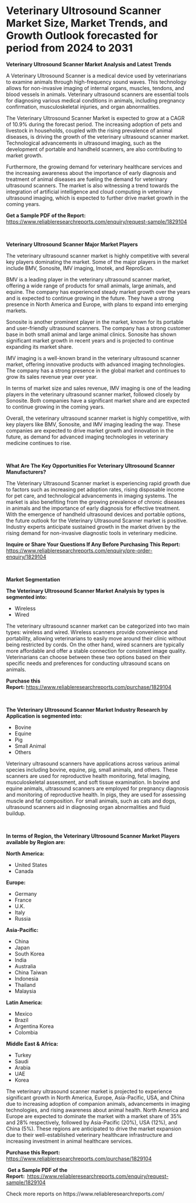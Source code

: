 <p><h1>Veterinary Ultrosound Scanner Market Size, Market Trends, and Growth Outlook forecasted for period from 2024 to 2031</h1></p><p><strong>Veterinary Ultrosound Scanner Market Analysis and Latest Trends</strong></p>
<p><p>A Veterinary Ultrosound Scanner is a medical device used by veterinarians to examine animals through high-frequency sound waves. This technology allows for non-invasive imaging of internal organs, muscles, tendons, and blood vessels in animals. Veterinary ultrasound scanners are essential tools for diagnosing various medical conditions in animals, including pregnancy confirmation, musculoskeletal injuries, and organ abnormalities.</p><p>The Veterinary Ultrosound Scanner Market is expected to grow at a CAGR of 10.9% during the forecast period. The increasing adoption of pets and livestock in households, coupled with the rising prevalence of animal diseases, is driving the growth of the veterinary ultrasound scanner market. Technological advancements in ultrasound imaging, such as the development of portable and handheld scanners, are also contributing to market growth.</p><p>Furthermore, the growing demand for veterinary healthcare services and the increasing awareness about the importance of early diagnosis and treatment of animal diseases are fueling the demand for veterinary ultrasound scanners. The market is also witnessing a trend towards the integration of artificial intelligence and cloud computing in veterinary ultrasound imaging, which is expected to further drive market growth in the coming years.</p></p>
<p><strong>Get a Sample PDF of the Report:&nbsp;</strong> <a href="https://www.reliableresearchreports.com/enquiry/request-sample/1829104">https://www.reliableresearchreports.com/enquiry/request-sample/1829104</a></p>
<p>&nbsp;</p>
<p><strong>Veterinary Ultrosound Scanner Major Market Players</strong></p>
<p><p>The veterinary ultrasound scanner market is highly competitive with several key players dominating the market. Some of the major players in the market include BMV, Sonosite, IMV imaging, Imotek, and ReproScan.</p><p>BMV is a leading player in the veterinary ultrasound scanner market, offering a wide range of products for small animals, large animals, and equine. The company has experienced steady market growth over the years and is expected to continue growing in the future. They have a strong presence in North America and Europe, with plans to expand into emerging markets.</p><p>Sonosite is another prominent player in the market, known for its portable and user-friendly ultrasound scanners. The company has a strong customer base in both small animal and large animal clinics. Sonosite has shown significant market growth in recent years and is projected to continue expanding its market share.</p><p>IMV imaging is a well-known brand in the veterinary ultrasound scanner market, offering innovative products with advanced imaging technologies. The company has a strong presence in the global market and continues to grow its sales revenue year over year.</p><p>In terms of market size and sales revenue, IMV imaging is one of the leading players in the veterinary ultrasound scanner market, followed closely by Sonosite. Both companies have a significant market share and are expected to continue growing in the coming years.</p><p>Overall, the veterinary ultrasound scanner market is highly competitive, with key players like BMV, Sonosite, and IMV imaging leading the way. These companies are expected to drive market growth and innovation in the future, as demand for advanced imaging technologies in veterinary medicine continues to rise.</p></p>
<p>&nbsp;</p>
<p><strong>What Are The Key Opportunities For Veterinary Ultrosound Scanner Manufacturers?</strong></p>
<p><p>The Veterinary Ultrasound Scanner market is experiencing rapid growth due to factors such as increasing pet adoption rates, rising disposable income for pet care, and technological advancements in imaging systems. The market is also benefiting from the growing prevalence of chronic diseases in animals and the importance of early diagnosis for effective treatment. With the emergence of handheld ultrasound devices and portable options, the future outlook for the Veterinary Ultrasound Scanner market is positive. Industry experts anticipate sustained growth in the market driven by the rising demand for non-invasive diagnostic tools in veterinary medicine.</p></p>
<p><strong>Inquire or Share Your Questions If Any Before Purchasing This Report:</strong> <a href="https://www.reliableresearchreports.com/enquiry/pre-order-enquiry/1829104">https://www.reliableresearchreports.com/enquiry/pre-order-enquiry/1829104</a></p>
<p>&nbsp;</p>
<p><strong>Market Segmentation</strong></p>
<p><strong>The Veterinary Ultrosound Scanner Market Analysis by types is segmented into:</strong></p>
<p><ul><li>Wireless</li><li>Wired</li></ul></p>
<p><p>The veterinary ultrasound scanner market can be categorized into two main types: wireless and wired. Wireless scanners provide convenience and portability, allowing veterinarians to easily move around their clinic without being restricted by cords. On the other hand, wired scanners are typically more affordable and offer a stable connection for consistent image quality. Veterinarians can choose between these two options based on their specific needs and preferences for conducting ultrasound scans on animals.</p></p>
<p><strong>Purchase this Report:&nbsp;</strong><a href="https://www.reliableresearchreports.com/purchase/1829104">https://www.reliableresearchreports.com/purchase/1829104</a></p>
<p>&nbsp;</p>
<p><strong>The Veterinary Ultrosound Scanner Market Industry Research by Application is segmented into:</strong></p>
<p><ul><li>Bovine</li><li>Equine</li><li>Pig</li><li>Small Animal</li><li>Others</li></ul></p>
<p><p>Veterinary ultrasound scanners have applications across various animal species including bovine, equine, pig, small animals, and others. These scanners are used for reproductive health monitoring, fetal imaging, musculoskeletal assessment, and soft tissue examination. In bovine and equine animals, ultrasound scanners are employed for pregnancy diagnosis and monitoring of reproductive health. In pigs, they are used for assessing muscle and fat composition. For small animals, such as cats and dogs, ultrasound scanners aid in diagnosing organ abnormalities and fluid buildup.</p></p>
<p>&nbsp;</p>
<p><strong>In terms of Region, the Veterinary Ultrosound Scanner Market Players available by Region are:</strong></p>
<p>
    <p> <strong> North America: </strong>
        <ul>
            <li>United States</li>
            <li>Canada</li>
        </ul>
        </p> 
    <p> <strong> Europe: </strong>
        <ul>
            <li>Germany</li>
            <li>France</li>
            <li>U.K.</li>
            <li>Italy</li>
            <li>Russia</li>
        </ul>
        </p> 
    <p> <strong> Asia-Pacific: </strong>
        <ul>
            <li>China</li>
            <li>Japan</li>
            <li>South Korea</li>
            <li>India</li>
            <li>Australia</li>
            <li>China Taiwan</li>
            <li>Indonesia</li>
            <li>Thailand</li>
            <li>Malaysia</li>
        </ul>
        </p> 
    <p> <strong> Latin America: </strong>
        <ul>
            <li>Mexico</li>
            <li>Brazil</li>
            <li>Argentina Korea</li>
            <li>Colombia</li>
        </ul>
        </p> 
    <p> <strong> Middle East & Africa: </strong>
        <ul>
            <li>Turkey</li>
            <li>Saudi</li>
            <li>Arabia</li>
            <li>UAE</li>
            <li>Korea</li>
        </ul>
    </p>
    </p>
<p><p>The veterinary ultrasound scanner market is projected to experience significant growth in North America, Europe, Asia-Pacific, USA, and China due to increasing adoption of companion animals, advancements in imaging technologies, and rising awareness about animal health. North America and Europe are expected to dominate the market with a market share of 35% and 28% respectively, followed by Asia-Pacific (20%), USA (12%), and China (5%). These regions are anticipated to drive the market expansion due to their well-established veterinary healthcare infrastructure and increasing investment in animal healthcare services.</p></p>
<p><strong>Purchase this Report: </strong><a href="https://www.reliableresearchreports.com/purchase/1829104">https://www.reliableresearchreports.com/purchase/1829104</a></p>
<p>&nbsp;<strong>Get a Sample PDF of the Report:&nbsp;&nbsp;</strong><a href="https://www.reliableresearchreports.com/enquiry/request-sample/1829104">https://www.reliableresearchreports.com/enquiry/request-sample/1829104</a></p>
<p><strong></strong></p>
<p>Check more reports on https://www.reliableresearchreports.com/</p>